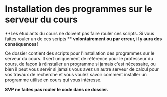 # Installation des programmes sur le serveur du cours

**Les étudiants du cours ne doivent pas faire rouler ces scripts. Si vous faites rouler un de ces scripts **
**volontairement ou par erreur, il y aura des conséquences!**

Ce dossier contient des scripts pour l'installation des programmes sur le serveur du cours. Il sert 
uniquement de référence pour le professeur du cours, de façon à réinstaller un programme si jamais 
c'est nécessaire, ou bien il peut vous servir si jamais vous avez un autre serveur de calcul pour vos 
travaux de recherche et vous voulez savoir comment installer un programme utilisé en cours qui vous 
intéresse.

**SVP ne faites pas rouler le code dans ce dossier.**
